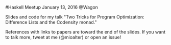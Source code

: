 #Haskell Meetup January 13, 2016 @Wagon

Slides and code for my talk "Two Tricks for Program Optimization: Difference Lists and the Codensity monad."

References with links to papers are toward the end of the slides.
If you want to talk more, tweet at me (@mioalter) or open an issue!
